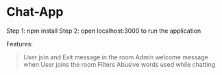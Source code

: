 # Chat-App
Step 1: npm install
Step 2: open localhost:3000 to run the application

Features: 
  > User join and Exit message in the room 
  > Admin welcome message when User joins the room
  > Filters Abusive words used while chatting
